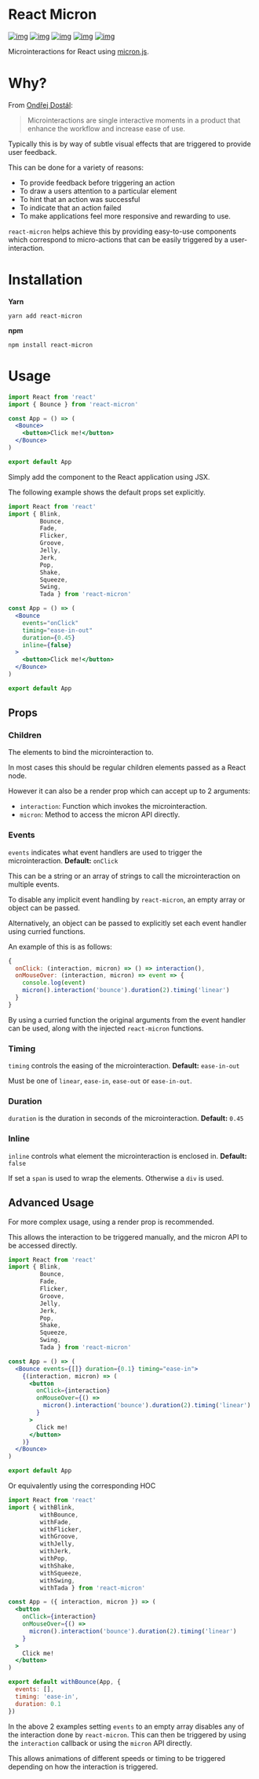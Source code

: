 

# React Micron

[![img](https://github.com/woofers/react-micron/workflows/build/badge.svg)](https://github.com/woofers/react-micron/actions) [![img](https://david-dm.org/woofers/react-micron.svg)](https://www.npmjs.com/package/react-micron) [![img](https://badge.fury.io/js/react-micron.svg)](https://www.npmjs.com/package/react-micron) [![img](https://img.shields.io/npm/dt/react-micron.svg)](https://www.npmjs.com/package/react-micron) [![img](https://img.shields.io/npm/l/react-micron.svg)](https://github.com/woofers/react-micron/blob/master/LICENSE)

Microinteractions for React using [micron.js](https://webkul.github.io/micron/).


# Why?

From [Ondřej Dostál](https://www.toptal.com/designers/product-design/microinteractions-better-ux):

> Microinteractions are single interactive moments in a product
> that enhance the workflow and increase ease of use.

Typically this is by way of subtle visual effects that are triggered to provide user feedback.

This can be done for a variety of reasons:

-   To provide feedback before triggering an action
-   To draw a users attention to a particular element
-   To hint that an action was successful
-   To indicate that an action failed
-   To make applications feel more responsive and rewarding to use.

`react-micron` helps achieve this by providing easy-to-use components
which correspond to micro-actions that can be easily triggered by a user-interaction.


# Installation

**Yarn**

    yarn add react-micron

**npm**

    npm install react-micron


# Usage

```jsx
import React from 'react'
import { Bounce } from 'react-micron'

const App = () => (
  <Bounce>
    <button>Click me!</button>
  </Bounce>
)

export default App
```

Simply add the component to the React application using JSX.

The following example shows the default props set explicitly.

```jsx
import React from 'react'
import { Blink,
         Bounce,
         Fade,
         Flicker,
         Groove,
         Jelly,
         Jerk,
         Pop,
         Shake,
         Squeeze,
         Swing,
         Tada } from 'react-micron'

const App = () => (
  <Bounce
    events="onClick"
    timing="ease-in-out"
    duration={0.45}
    inline={false}
  >
    <button>Click me!</button>
  </Bounce>
)

export default App
```


## Props


### Children

The elements to bind the microinteraction to.

In most cases this should be regular children elements passed as a React node.

However it can also be a render prop which can accept up to 2 arguments:

-   `interaction`: Function which invokes the microinteraction.
-   `micron`: Method to access the micron API directly.


### Events

`events` indicates what event handlers are used to trigger the microinteraction.  **Default:** `onClick`

This can be a string or an array of strings to call the microinteraction on multiple events.

To disable any implicit event handling by `react-micron`, an empty array or object can be passed.

Alternatively, an object can be passed to explicitly set each event handler using curried functions.

An example of this is as follows:

```js
{
  onClick: (interaction, micron) => () => interaction(),
  onMouseOver: (interaction, micron) => event => {
    console.log(event)
    micron().interaction('bounce').duration(2).timing('linear')
  }
}
```

By using a curried function the original arguments from the event handler can be used, along with the injected `react-micron` functions.


### Timing

`timing` controls the easing of the microinteraction.  **Default:** `ease-in-out`

Must be one of `linear`, `ease-in`, `ease-out` or `ease-in-out`.


### Duration

`duration` is the duration in seconds of the microinteraction.  **Default:** `0.45`


### Inline

`inline` controls what element the microinteraction is enclosed in. **Default:** `false`

If set a `span` is used to wrap the elements.  Otherwise a `div` is used.


## Advanced Usage

For more complex usage, using a render prop is recommended.

This allows the interaction to be triggered manually, and the micron API to be accessed directly.

```jsx
import React from 'react'
import { Blink,
         Bounce,
         Fade,
         Flicker,
         Groove,
         Jelly,
         Jerk,
         Pop,
         Shake,
         Squeeze,
         Swing,
         Tada } from 'react-micron'

const App = () => (
  <Bounce events={[]} duration={0.1} timing="ease-in">
    {(interaction, micron) => (
      <button
        onClick={interaction}
        onMouseOver={() =>
          micron().interaction('bounce').duration(2).timing('linear')
        }
      >
        Click me!
      </button>
    )}
  </Bounce>
)

export default App
```

Or equivalently using the corresponding HOC

```jsx
import React from 'react'
import { withBlink,
         withBounce,
         withFade,
         withFlicker,
         withGroove,
         withJelly,
         withJerk,
         withPop,
         withShake,
         withSqueeze,
         withSwing,
         withTada } from 'react-micron'

const App = ({ interaction, micron }) => (
  <button
    onClick={interaction}
    onMouseOver={() =>
      micron().interaction('bounce').duration(2).timing('linear')
    }
  >
    Click me!
  </button>
)

export default withBounce(App, {
  events: [],
  timing: 'ease-in',
  duration: 0.1
})
```

In the above 2 examples setting `events` to an empty array disables any of the interaction
done by `react-micron`.  This can then be triggered by using the `interaction` callback or using the `micron` API directly.

This allows animations of different speeds or timing to be triggered depending on how the interaction is triggered.
